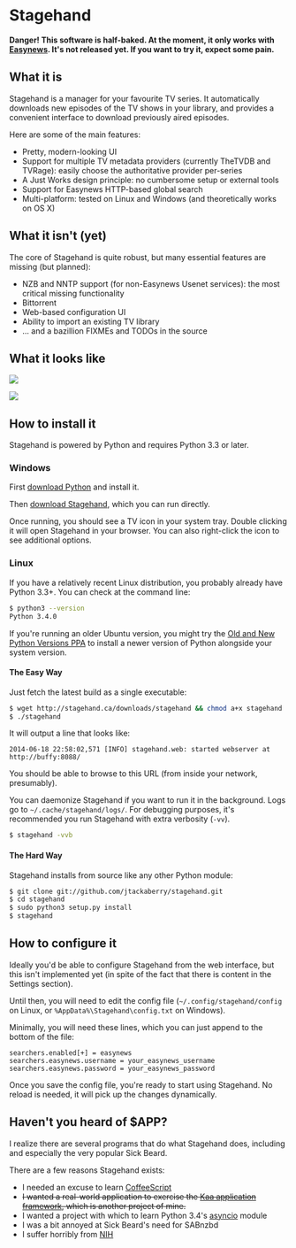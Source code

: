 # Stagehand

**Danger!  This software is half-baked. At the moment, it only works with
[Easynews](http://easynews.com). It's not released yet. If you want to try it,
expect some pain.**


## What it is

Stagehand is a manager for your favourite TV series.  It automatically
downloads new episodes of the TV shows in your library, and provides a convenient
interface to download previously aired episodes.

Here are some of the main features:

* Pretty, modern-looking UI
* Support for multiple TV metadata providers (currently TheTVDB and TVRage): easily choose the authoritative provider per-series
* A Just Works design principle: no cumbersome setup or external tools
* Support for Easynews HTTP-based global search
* Multi-platform: tested on Linux and Windows (and theoretically works on OS X)



## What it isn't (yet)

The core of Stagehand is quite robust, but many essential features are missing
(but planned):

* NZB and NNTP support (for non-Easynews Usenet services): the most critical missing functionality
* Bittorrent
* Web-based configuration UI
* Ability to import an existing TV library
* ... and a bazillion FIXMEs and TODOs in the source



## What it looks like

![](https://helix.urandom.ca/stagehand/stagehand.jpg)

![](https://helix.urandom.ca/stagehand/stagehand2.jpg)



## How to install it

Stagehand is powered by Python and requires Python 3.3 or later.


### Windows

First [download Python](https://www.python.org/downloads/) and install it.

Then [download Stagehand](http://stagehand.ca/downloads/stagehand.pyw), which
you can run directly.

Once running, you should see a TV icon in your system tray.  Double clicking
it will open Stagehand in your browser.  You can also right-click the icon to
see additional options.



### Linux

If you have a relatively recent Linux distribution, you probably already have
Python 3.3+.  You can check at the command line:

```bash
$ python3 --version
Python 3.4.0
```

If you're running an older Ubuntu version, you might try the
[Old and New Python Versions PPA](https://launchpad.net/~fkrull/+archive/deadsnakes)
to install a newer version of Python alongside your system version.

#### The Easy Way

Just fetch the latest build as a single executable:

```bash
$ wget http://stagehand.ca/downloads/stagehand && chmod a+x stagehand
$ ./stagehand
```

It will output a line that looks like:

```
2014-06-18 22:58:02,571 [INFO] stagehand.web: started webserver at http://buffy:8088/
```

You should be able to browse to this URL (from inside your network,
presumably).


You can daemonize Stagehand if you want to run it in the background.  Logs go
to `~/.cache/stagehand/logs/`.  For debugging purposes, it's recommended you
run Stagehand with extra verbosity (`-vv`).

```bash
$ stagehand -vvb
```

#### The Hard Way

Stagehand installs from source like any other Python module:

```bash
$ git clone git://github.com/jtackaberry/stagehand.git
$ cd stagehand
$ sudo python3 setup.py install
$ stagehand
```


## How to configure it

Ideally you'd be able to configure Stagehand from the web interface, but this
isn't implemented yet (in spite of the fact that there is content in the
Settings section).

Until then, you will need to edit the config file
(`~/.config/stagehand/config` on Linux, or `%AppData%\Stagehand\config.txt` on
Windows).

Minimally, you will need these lines, which you can just append to the bottom
of the file:

```
searchers.enabled[+] = easynews
searchers.easynews.username = your_easynews_username
searchers.easynews.password = your_easynews_password
```

Once you save the config file, you're ready to start using Stagehand.  No reload
is needed, it will pick up the changes dynamically.



## Haven't you heard of $APP?

I realize there are several programs that do what Stagehand does, including and
especially the very popular Sick Beard.

There are a few reasons Stagehand exists:

* I needed an excuse to learn [CoffeeScript](http://coffeescript.org/)
* ~~I wanted a real-world application to exercise the [Kaa application
  framework](https://github.com/freevo/kaa-base), which is another project of mine.~~
* I wanted a project with which to learn Python 3.4's
  [asyncio](https://docs.python.org/3/library/asyncio.html) module
* I was a bit annoyed at Sick Beard's need for SABnzbd
* I suffer horribly from [NIH](http://en.wikipedia.org/wiki/Not_invented_here)

